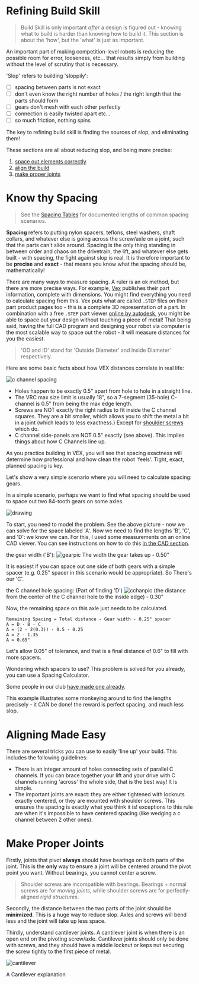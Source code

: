 
# Refining Build Skill

> Build Skill is only important *after* a design is figured out - knowing what to build is harder than knowing how to build it. This section is about the 'how', but the 'what' is just as important.

An important part of making competition-level robots is reducing the possible room for error, looseness, etc... that results simply from building without the level of scrutiny that is necessary.

'Slop' refers to building 'sloppily':
* [ ] spacing between parts is not exact
* [ ] don't even know the right number of holes / the right length that the parts should form
* [ ] gears don't mesh with each other perfectly
* [ ] connection is easily twisted apart
etc...
* [ ] so much friction, nothing spins

The key to refining build skill is finding the sources of slop, and eliminating them!

These sections are all about reducing slop, and being more precise:
1. [space out elements correctly](articles/refining-build-skill?id=know-thy-spacing)
2. [align the build](articles/refining-build-skill?id=aligning-made-easy)
3. [make proper joints](articles/refining-build-skill?id=make-proper-joints)

# Know thy Spacing

> See the [Spacing Tables](articles/spacing-table.md) for documented lengths of common spacing scenarios.

**Spacing** refers to putting nylon spacers, teflons, steel washers, shaft collars, and whatever else is going across the screw/axle on a joint, such that the parts can't slide around. Spacing is the only thing standing in between order and chaos on the drivetrain, the lift, and whatever else gets built - with spacing, the fight against slop is real. It is therefore important to be **precise** and **exact** - that means you know what the spacing should be, mathematically!

There are many ways to measure spacing. A ruler is an ok method, but there are more precise ways. For example, [Vex](https://www.vexrobotics.com/channel.html) publishes their part information, complete with dimensions. You might find everything you need to calculate spacing from this. Vex puts what are called `.STEP` files on their part product pages too - this is a complete 3D representation of a part. In combination with a free `.STEP` part viewer [online by autodesk](https://viewer.autodesk.com/), you might be able to space out your design without touching a piece of metal! That being said, having the full CAD program and designing your robot via computer is the most scalable way to space out the robot - it will measure distances for you the easiest.

> 'OD and ID' stand for 'Outside Diameter' and Inside Diameter' respectively.

Here are some basic facts about how VEX distances correlate in real life:

![c channel spacing](_media/refining-build-skill/c-chan-spacing.jpg)

- Holes happen to be exactly 0.5" apart from hole to hole in a straight line.
- The VRC max size limit is usually 18", so a 7-segment (35-hole) C-channel is 0.5" from being the max edge length.
- Screws are NOT exactly the right radius to fit inside the C channel squares. They are a bit smaller, which allows you to shift the metal a bit in a joint (which leads to less exactness.) Except for [shoulder screws](https://www.vexrobotics.com/all-screws.html) which do.
- C channel side-panels are NOT 0.5" exactly (see above). This implies things about how C Channels line up.

As you practice building in VEX, you will see that spacing exactness will determine how professional and how clean the robot 'feels'. Tight, exact, planned spacing is key.

Let's show a very simple scenario where you will need to calculate spacing: gears.

In a simple scenario, perhaps we want to find what spacing should be used to space out two 84-tooth gears on some axles.

![drawing](_media/refining-build-skill/cchandrawing.jpg)

To start, you need to model the problem. See the above picture - now we can solve for the space labeled 'A'. Now we need to find the lengths 'B', 'C', and 'D': we know we can. For this, I used some measurements on an online CAD viewer. You can see instructions on how to do this [in the CAD section](articles/cad.md).

the gear width ('B'):
![gearpic](_media/refining-build-skill/gearview.png)
The width the gear takes up - 0.50"

It is easiest if you can space out one side of both gears with a simple spacer (e.g. 0.25" spacer in this scenario would be appropriate). So There's our 'C'.

the C channel hole spacing: (Part of finding 'D')
![cchanpic](_media/refining-build-skill/c-channel-dimension.PNG)
(the distance from the center of the C channel hole to the inside edge) - 0.30"

Now, the remaining space on this axle just needs to be calculated.

```
Remaining Spacing = Total distance - Gear width - 0.25" spacer
A = D - B - C
A = (2 - 2(0.3)) - 0.5 - 0.25
A = 2 - 1.35
A = 0.65"
```

Let's allow 0.05" of tolerance, and that is a final distance of 0.6"
to fill with more spacers.

Wondering which spacers to use? This problem is solved for you already, you can use a Spacing Calculator.

Some people in our club [have made one already](articles/external.md?id=spacing-calculator).

This example illustrates some monkeying around to find the lengths precisely - it CAN be done! the reward is perfect spacing, and much less slop.

# Aligning Made Easy

There are several tricks you can use to easily 'line up' your build.
This includes the following guidelines:
- There is an integer amount of holes connecting sets of parallel C channels. If you can brace together your lift and your drive with C channels running 'across' the whole side, that is the best way! It is simple.
- The important joints are exact: they are either tightened with locknuts exactly centered, or they are mounted with shoulder screws. This ensures the spacing is exactly what you think it is! exceptions to this rule are when it's impossible to have centered spacing (like wedging a c channel between 2 other ones).

# Make Proper Joints

Firstly, joints that pivot **always** should have bearings on both parts of the joint. This is the **only** way to ensure a joint will be centered around the pivot point you want. Without bearings, you cannot center a screw.

> Shoulder screws are incompatible with bearings. Bearings + normal screws are for *moving joints*, while shoulder screws are for perfectly-aligned *rigid structures*.

Secondly, the distance between the two parts of the joint should be **minimized**. This is a huge way to reduce slop. Axles and screws will bend less and the joint will take up less space.

Thirdly, understand cantilever joints. A cantilever joint is when there is an open end on the pivoting screw/axle. Cantilever joints should only be done with screws, and they should have a middle locknut or keps nut securing the screw tightly to the first piece of metal.

![cantilever](_media/refining-build-skill/cantilever.jpg)

A Cantilever explanation
